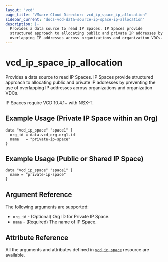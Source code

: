 ```yaml
---
layout: "vcd"
page_title: "VMware Cloud Director: vcd_ip_space_ip_allocation"
sidebar_current: "docs-vcd-data-source-ip-space-ip-allocation"
description: |-
  Provides a data source to read IP Spaces. IP Spaces provide 
  structured approach to allocating public and private IP addresses by preventing the use of 
  overlapping IP addresses across organizations and organization VDCs.
---
```


# vcd\_ip\_space\_ip\_allocation

Provides a data source to read IP Spaces. IP Spaces provide structured approach to allocating public
and private IP addresses by preventing the use of overlapping IP addresses across organizations and
organization VDCs.

IP Spaces require VCD 10.4.1+ with NSX-T.

## Example Usage (Private IP Space within an Org)

```hcl
data "vcd_ip_space" "space1" {
  org_id = data.vcd_org.org1.id
  name   = "private-ip-space"
}
```

## Example Usage (Public or Shared IP Space)
```hcl
data "vcd_ip_space" "space1" {
  name = "private-ip-space"
}
```

## Argument Reference

The following arguments are supported:

* `org_id` - (Optional) Org ID for Private IP Space.
* `name` - (Required) The name of IP Space.

## Attribute Reference

All the arguments and attributes defined in
[`vcd_ip_space`](/providers/vmware/vcd/latest/docs/resources/ip_space) resource are available.

